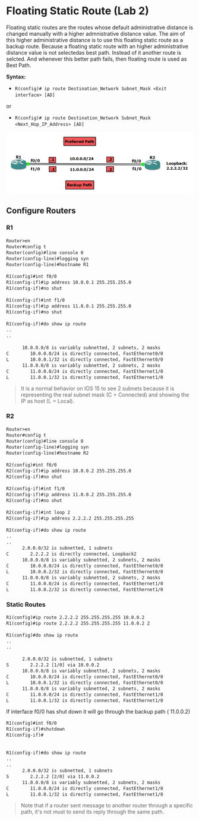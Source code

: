 # Floating Static Route (Lab 2)

Floating static routes are the routes whose default administrative distance is changed manually with a higher admnistrative distance value. The aim of this higher administrative distance is to use this floating static route as a backup route. Because a floating static route with an higher administrative distance value is not selectedas best path. Instead of it another route is selcted. And whenever this better path fails, then floating route is used as Best Path.

**Syntax:** 

- `R(config)# ip route Destination_Network Subnet_Mask <Exit interface> [AD]`  
         
or 

- `R(config)# ip route Destination_Network Subnet_Mask <Next_Hop_IP_Address> [AD]`

![Floating Static Route](imgs/Lab2.png)

## Configure Routers

### R1

```
Router>en
Router#config t
Router(config)#line console 0
Router(config-line)#logging syn
Router(config-line)#hostname R1

R1(config)#int f0/0
R1(config-if)#ip address 10.0.0.1 255.255.255.0
R1(config-if)#no shut

R1(config-if)#int f1/0
R1(config-if)#ip address 11.0.0.1 255.255.255.0
R1(config-if)#no shut

R1(config-if)#do show ip route
..
..

      10.0.0.0/8 is variably subnetted, 2 subnets, 2 masks
C        10.0.0.0/24 is directly connected, FastEthernet0/0
L        10.0.0.1/32 is directly connected, FastEthernet0/0
      11.0.0.0/8 is variably subnetted, 2 subnets, 2 masks
C        11.0.0.0/24 is directly connected, FastEthernet1/0
L        11.0.0.1/32 is directly connected, FastEthernet1/0

```

> It is a normal behavior on IOS 15 to see 2 subnets because it is representing the real subnet mask (C = Connected) and showing the IP as host (L = Local).



### R2

```
Router>en
Router#config t
Router(config)#line console 0
Router(config-line)#logging syn
Router(config-line)#hostname R2

R2(config)#int f0/0
R2(config-if)#ip address 10.0.0.2 255.255.255.0
R2(config-if)#no shut

R2(config-if)#int f1/0
R2(config-if)#ip address 11.0.0.2 255.255.255.0
R2(config-if)#no shut

R2(config-if)#int loop 2
R2(config-if)#ip address 2.2.2.2 255.255.255.255

R2(config-if)#do show ip route
..
..
      2.0.0.0/32 is subnetted, 1 subnets
C        2.2.2.2 is directly connected, Loopback2
      10.0.0.0/8 is variably subnetted, 2 subnets, 2 masks
C        10.0.0.0/24 is directly connected, FastEthernet0/0
L        10.0.0.2/32 is directly connected, FastEthernet0/0
      11.0.0.0/8 is variably subnetted, 2 subnets, 2 masks
C        11.0.0.0/24 is directly connected, FastEthernet1/0
L        11.0.0.2/32 is directly connected, FastEthernet1/0

```


### Static Routes


```
R1(config)#ip route 2.2.2.2 255.255.255.255 10.0.0.2
R1(config)#ip route 2.2.2.2 255.255.255.255 11.0.0.2 2

R1(config)#do show ip route
..
..

      2.0.0.0/32 is subnetted, 1 subnets
S        2.2.2.2 [1/0] via 10.0.0.2
      10.0.0.0/8 is variably subnetted, 2 subnets, 2 masks
C        10.0.0.0/24 is directly connected, FastEthernet0/0
L        10.0.0.1/32 is directly connected, FastEthernet0/0
      11.0.0.0/8 is variably subnetted, 2 subnets, 2 masks
C        11.0.0.0/24 is directly connected, FastEthernet1/0
L        11.0.0.1/32 is directly connected, FastEthernet1/0

```

If interface f0/0 has shut down it will go through the backup path ( 11.0.0.2)


```
R1(config)#int f0/0
R1(config-if)#shutdown
R1(config-if)#


R1(config-if)#do show ip route
..
..
      2.0.0.0/32 is subnetted, 1 subnets
S        2.2.2.2 [2/0] via 11.0.0.2
      11.0.0.0/8 is variably subnetted, 2 subnets, 2 masks
C        11.0.0.0/24 is directly connected, FastEthernet1/0
L        11.0.0.1/32 is directly connected, FastEthernet1/0
```

> Note that if a router sent message to another router through a specific path, it's not  must to send its reply through the same path.
